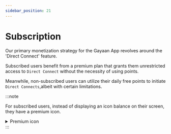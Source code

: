 ```yaml
---
sidebar_position: 21
---
```


# Subscription

Our primary monetization strategy for the Gayaan App revolves around the 'Direct Connect' feature. 

Subscribed users benefit from a premium plan that grants them unrestricted access to `Direct Connect` without the necessity of using points. 

Meanwhile, non-subscribed users can utilize their daily free points to initiate `Direct Connects`,albeit with certain limitations. 

:::note


For subscribed users, instead of displaying an icon balance on their screen, they have a premium icon.
<details>

<summary>
Premium icon
</summary>

![alt text](./img/Premiumcon.png)

</details>
:::

